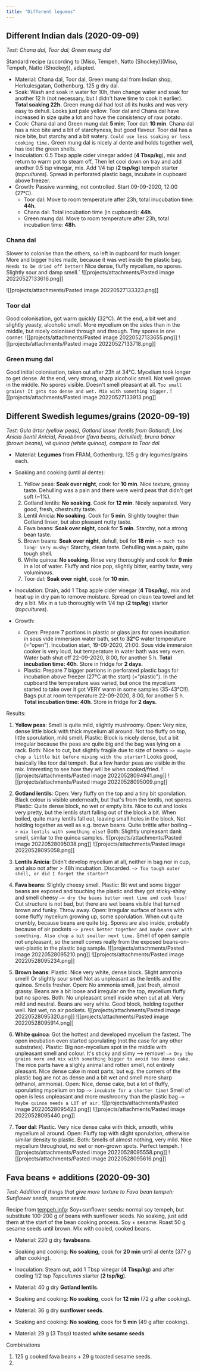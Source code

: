 ```yaml
---
title: "Different legumes"
---
```


## Different Indian dals (2020-09-09)
*Test: Chana dal, Toor dal, Green mung dal*

Standard recipe (according to [Miso, Tempeh, Natto (Shockey)](Miso, Tempeh, Natto (Shockey)), adapted. 
- Material: Chana dal, Toor dal, Green mung dal from Indian shop, Herkulesgatan, Gothenburg. 125 g dry dal.
- Soak: Wash and soak in water for 10h, then change water and soak for another 12 h (not necessary, but I didn't have time to cook it earlier). **Total soaking 22h.** Green mung dal had lost all its husks and was very easy to dehull. Looks just pale yellow. Toor dal and Chana dal have increased in size quite a lot and have the consistency of raw potato.
- Cook: Chana dal and Green mung dal: **5 min**; Toor dal: **10 min**. Chana dal has a nice bite and a bit of starchyness, but good flavour. Toor dal has a nice bite, but starchy and a bit watery. `Could use less soaking or less cooking time.` Green mung dal is nicely al dente and holds together well, has lost the green shells.
- Inoculation: 0.5 Tbsp apple cider vinegar added (**4 Tbsp/kg**), mix and return to warm pot to steam off, Then let cool down on tray and add another 0.5 tsp vinegar, mix. Add 1/4 tsp (**2 tsp/kg**) tempeh starter (_topcultures_). Spread in perforated plastic bags, incubate in cupboard above freezer. 
- Growth: Passive warming, not controlled. Start 09-09-2020, 12:00 (27°C).
	- Toor dal: Move to room temperature after 23h, total inucubation time: **44h**.
	- Chana dal: Total incubation time (in cupboard): **44h**.
	- Green mung dal: Move to room temperature after 23h, total incubation time: **48h**.

### Chana dal
Slower to colonise than the others, so left in cupboard for much longer. More and bigger holes made, because it was wet inside the plastic bag. `Needs to be dried off better!` Nice dense, fluffy mycelium, no spores. Slightly sour and damp smell.`
![[projects/attachments/Pasted image 20220527133616.png]]

![[projects/attachments/Pasted image 20220527133323.png]]

### Toor dal
Good colonisation, got warm quickly (32°C). At the end, a bit wet and slightly yeasty, alcoholic smell. More mycelium on the sides than in the middle, but nicely colonised through and through. Tiny spores in one corner.
![[projects/attachments/Pasted image 20220527133655.png]]
![[projects/attachments/Pasted image 20220527133718.png]]

### Green mung dal
Good initial colonisation, taken out after 23h at 34°C. Mycelium took longer to get dense. At the end, very strong, sharp alcoholic smell. Not well grown in the middle. No spores visible. Doesn't smell pleasant at all. `Too small grains! It gets too dense and wet. Mix with something bigger.`
![[projects/attachments/Pasted image 20220527133913.png]]


## Different Swedish legumes/grains (2020-09-19)

_Test: Gula ärtor (yellow peas), Gotland linser (lentils from Gotland), Lins Anicia (lentil Anicia), Favabönor (fava beans, dehulled), bruna bönor (brown beans), vit quinoa (white quinoa), compare to Toor dal._

- Material: **Legumes** from FRAM, Gothenburg. 125 g dry legumes/grains each.
- Soaking and cooking (until al dente):
	1. Yellow peas: **Soak over night**, cook for **10 min**. Nice texture, grassy taste. Dehulling was a pain and there were weird peas that didn't get soft (~1%).
	2. Gotland lentils: **No soaking**. Cook for **12 min**. Nicely separated. Very good, fresh, chestnutty taste.
	3. Lentil Anicia: **No soaking**. Cook for **5 min**. Slightly tougher than Gotland linser, but also pleasant nutty taste.
	4. Fava beans: **Soak over night**, cook for **5 min**. Starchy, not a strong bean taste.
	5. Brown beans: **Soak over night**, dehull, boil for **18 min** `—> much too long! Very mushy!` Starchy, clean taste. Dehulling was a pain, quite tough shell.
	6. White quinoa: **No soaking**. Rinse very thoroughly and cook for **9 min** in a lot of water. Fluffy and nice pop, slightly bitter, earthy taste, very voluminous.
	7. Toor dal: **Soak over night**, cook for **10 min**. 

- Inoculation: Drain, add 1 Tbsp apple cider vinegar (**4 Tbsp/kg**), mix and heat up in dry pan to remove moisture. Spread on clean tea towel and let dry a bit. Mix in a tub thoroughly with 1/4 tsp (**2 tsp/kg**) starter (_topcultures_). 
- Growth: 
	- Open: Prepare 7 portions in plastic or glass jars for open incubation in sous vide immersion water bath, set to **32°C** water temperature (="open"). Incubation start, 19-09-2020, 21:00. Sous vide immersion cooker is very loud, but temperature in water bath was very even. Water bath shut off 22-09-2020, 8:00, for another 5 h. **Total incubation time: 40h**. Store in fridge for **2 days.**
	- Plastic: Prepare 7 bigger portions in perforated plastic bags for incubation above freezer (27°C at the start) (="plastic"). In the cupboard the temperature was varied, but once the mycelium started to take over it got VERY warm in some samples (35-43°C!!). Bags put at room temperature 22-09-2020, 8:00, for another 5 h. **Total incubation time: 40h**. Store in fridge for **2 days.**

Results:
1. **Yellow peas**: Smell is quite mild, slightly mushroomy. Open: Very nice, dense little block with thick mycelium all around. Not too fluffy on top, little sporulation, mild smell. Plastic: Block is nicely dense, but a bit irregular because the peas are quite big and the bag was lying on a rack. Both: Nice to cut, but slightly fragile due to size of beans `—> maybe chop a little bit before mixing with the starter?` Looks good, basically like toor dal tempeh. But a few harder peas are visible in the mix. Interesting to see how they will be when cooked/fried.
![[projects/attachments/Pasted image 20220528094941.png]]
![[projects/attachments/Pasted image 20220528095009.png]]

2. **Gotland lentils**: Open: Very fluffy on the top and a tiny bit sporulation. Black colour is visible underneath, but that's from the lentils, not spores. Plastic: Quite dense block, no wet or empty bits. Nice to cut and looks very pretty, but the lentils start falling out of the block a bit. When boiled, quite many lentils fall out, leaving small holes in the block. Not holding together as well as e.g. brown beans. Quite brittle after boiling `—> mix lentils with something else!` Both: Slightly unpleasant dank smell, similar to the quinoa samples.
![[projects/attachments/Pasted image 20220528095038.png]]
![[projects/attachments/Pasted image 20220528095058.png]]

3. **Lentils Anicia**: Didn't develop mycelium at all, neither in bag nor in cup, and also not after > 48h incubation. Discarded. `—> Too tough outer shell, or did I forget the starter?`

4. **Fava beans**: Slightly cheesy smell. Plastic: Bit wet and some bigger beans are exposed and touching the plastic and they got sticky-shiny and smell cheesy `—> dry the beans better next time and cook less!` Cut structure is not bad, but there are wet beans visible that turned brown and funky. Throw away. Open: Irregular surface of beans with some fluffy mycelium growing up, some sporulation. When cut quite crumbly, because beans are quite big. Spores are also inside, probably because of air pockets `—> press better together and maybe cover with something. Also chop a bit smaller next time.` Smell of open sample not unpleasant, so the smell comes really from the exposed beans-on-wet-plastic in the plastic bag sample.
![[projects/attachments/Pasted image 20220528095210.png]]
![[projects/attachments/Pasted image 20220528095234.png]]

5. **Brown beans**: Plastic: Nice very white, dense block. Slight ammonia smell! Or slightly sour smell Not as unpleasant as the lentils and the quinoa. Smells fresher. Open: No ammonia smell, just fresh, almost grassy. Beans are a bit loose and irregular on the top, mycelium fluffy but no spores. Both: No unpleasant smell inside when cut at all. Very mild and neutral. Beans are very white. Good block, holding together well. Not wet, no air pockets.
![[projects/attachments/Pasted image 20220528095320.png]]
![[projects/attachments/Pasted image 20220528095914.png]]

6. **White quinoa**: Got the hottest and developed mycelium the fastest. The open incubation even started sporulating (not the case for any other substrates). Plastic: Big non-mycelium spot in the middle with unpleasant smell and colour. It's sticky and slimy —> remove! `—> Dry the grains more and mix with something bigger to avoid too dense cake.` The nice parts have a slighly animal and rotten smell, not entirely pleasant. Nice dense cake in most parts, but e.g. the corners of the plastic bag are not as dense and a bit wet and smell more sharp (ethanol, ammonia). Open: Nice, dense cake, but a lot of fluffy, sporulating mycelium on top `—> incubate for a shorter time!` Smell of open is less unpleasant and more mushroomy than the plastic bag `—> Maybe quinoa needs a LOT of air.`
![[projects/attachments/Pasted image 20220528095423.png]]
![[projects/attachments/Pasted image 20220528095440.png]]

7. **Toor dal**: Plastic. Very nice dense cake with thick, smooth, white mycelium all around. Open: Fluffy top with slight sporulation, otherwise similar density to plastic. Both: Smells of almost nothing, very mild. Nice mycelium throughout, no wet or non-grown spots. Perfect tempeh.
![[projects/attachments/Pasted image 20220528095558.png]]
![[projects/attachments/Pasted image 20220528095616.png]]



## Fava beans + additions (2020-09-30)
_Test: Addition of things that give more texture to Fava bean tempeh: Sunflower seeds, sesame seeds._

Recipe from [tempeh.info](http://tempeh.info): Soy+sunflower seeds: normal soy tempeh, but substitute 100-200 g of beans with sunflower seeds. No soaking, just add them at the start of the bean cooking process. Soy + sesame: Roast 50 g sesame seeds until brown. Mix with cooled, cooked beans.

- Material: 220 g dry **favabeans**.
- Soaking and cooking: **No soaking,** cook for **20 min** until al dente (377 g after cooking). 
- Inoculation: Steam out, add 1 Tbsp vinegar (**4 Tbsp/kg**) and after cooling 1/2 tsp _Topcultures_ starter (**2 tsp/kg**).

- Material: 40 g dry **Gotland lentils**.
- Soaking and cooking: **No soaking**, cook for **12 min** (72 g after cooking).

- Material: 36 g dry **sunflower seeds**.
- Soaking and cooking: **No soaking**, cook for **5 min** (49 g after cooking).

- Material: 29 g (3 Tbsp) toasted **white sesame seeds**

Combinations
1. 125 g cooked fava beans + 29 g toasted sesame seeds.
2. 
